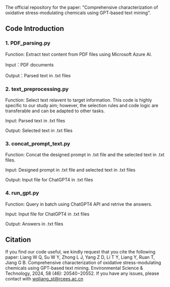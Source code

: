 The official repository for the paper: "Comprehensive characterization of oxidative stress-modulating chemicals using GPT-based text mining".

## Code Introduction

### 1. PDF_parsing.py

Function: Extract text content from PDF files using Microsoft Azure AI.

Input：PDF documents

Output：Parsed text in .txt files

### 2. text_preprocessing.py

Function: Select text relavent to target information. This code is highly specific to our study aim; however, the selection rules and code logic are transferable and can be adapted to other tasks.

Input: Parsed text in .txt files

Output: Selected text in .txt files

### 3. concat_prompt_text.py

Function: Concat the designed prompt in .txt file and the selected text in .txt files. 

Input: Designed prompt in .txt file and selected text in .txt files

Output: Input file for ChatGPT4 in .txt files

### 4. run_gpt.py

Function: Query in batch using ChatGPT4 API and retrive the answers.

Input: Input file for ChatGPT4 in .txt files

Output: Answers in .txt files

## Citation

If you find our code useful, we kindly request that you cite the following paper:
Liang W Q, Su W Y, Zhong L J, Yang Z D, Li T Y, Liang Y, Ruan T, Jiang G B. Comprehensive characterization of oxidative stress-modulating chemicals using GPT-based text mining. Environmental Science & Technology, 2024, 58 (46): 20540−20552.
If you have any issues, please contact with wqliang_st@rcees.ac.cn

